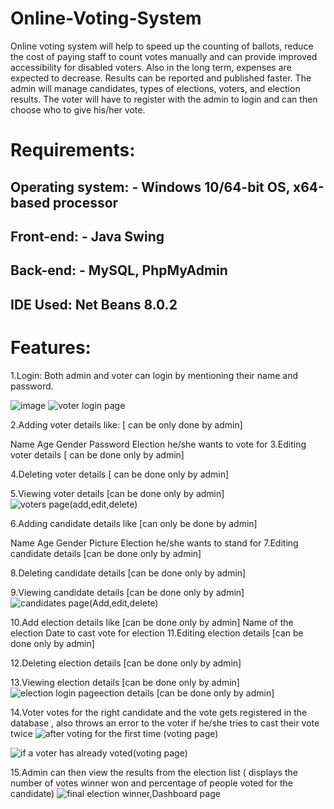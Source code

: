 # Online-Voting-System
Online voting system will help to speed up the counting of ballots, reduce the cost of paying staff to count votes manually and can provide improved accessibility for disabled voters. Also in the long term, expenses are expected to decrease. Results can be reported and published faster. The admin will manage candidates, types of elections, voters, and election results. The voter will have to register with the admin to login and can then choose who to give his/her vote.

# Requirements:

## Operating system: - Windows 10/64-bit OS, x64-based processor

## Front-end: - Java Swing

## Back-end: - MySQL, PhpMyAdmin 

## IDE Used: Net Beans 8.0.2

# Features:
1.Login: Both admin and voter can login by mentioning their name and password.

![image](https://user-images.githubusercontent.com/55926498/167264231-0f2f24e6-87af-426e-af69-e99dc1a7084f.png)
![voter login page](https://user-images.githubusercontent.com/55926498/167264299-f0c87a97-7443-4937-91a9-4e5ddc6459ae.PNG)


2.Adding voter details like: [ can be only done by admin]

Name
Age
Gender
Password
Election he/she wants to vote for
3.Editing voter details [ can be done only by admin]

4.Deleting voter details [ can be done only by admin]

5.Viewing voter details [can be done only by admin]
![voters page(add,edit,delete)](https://user-images.githubusercontent.com/55926498/167264370-7460ecbb-2a49-40f4-af4d-30728132a999.PNG)



6.Adding candidate details like [can only be done by admin]

Name
Age
Gender
Picture
Election he/she wants to stand for
7.Editing candidate details [can be done only by admin]

8.Deleting candidate details [can be done only by admin]

9.Viewing candidate details [can be done only by admin]
![candidates page(Add,edit,delete)](https://user-images.githubusercontent.com/55926498/167264389-f76b9b94-a32e-4f22-914f-467c3825b6fb.PNG)


10.Add election details like [can be done only by admin]
Name of the election
Date to cast vote for election
11.Editing election details [can be done only by admin]

12.Deleting election details [can be done only by admin]

13.Viewing election details [can be done only by admin]
![election login page](https://user-images.githubusercontent.com/55926498/167264404-b3a7856f-ff4e-4666-b774-0788267a5e85.PNG)ection details [can be done only by admin]


14.Voter votes for the right candidate and the vote gets registered in the database , also throws an error to the voter if he/she tries to cast their vote twice
![after voting for the first time (voting page)](https://user-images.githubusercontent.com/55926498/167264470-cf34de8c-307c-469a-8ce5-2cee34a27245.PNG)

![if a voter has already voted(voting page)](https://user-images.githubusercontent.com/55926498/167264439-344710fb-8b49-4ce9-857e-9493e7781fad.PNG)


15.Admin can then view the results from the election list ( displays the number of votes winner won and percentage of people voted for the candidate)
![final election winner,Dashboard page](https://user-images.githubusercontent.com/55926498/167264458-0c13188b-7d81-452c-ae60-afbab2cf1106.PNG)

